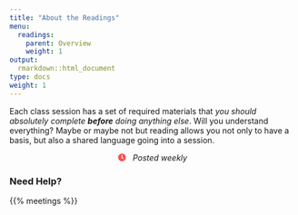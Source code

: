 ```yaml
---
title: "About the Readings"
menu:
  readings:
    parent: Overview
    weight: 1
output:
  rmarkdown::html_document
type: docs
weight: 1
---
```


Each class session has a set of required materials that *you should absolutely complete* ***before*** *doing anything else*. Will you understand everything? Maybe or maybe not but reading allows you not only to have a basis, but also a shared language going into a session.

<center>
<svg aria-hidden="true" role="img" viewBox="0 0 512 512" style="height:1em;width:1em;vertical-align:-0.125em;margin-left:auto;margin-right:auto;font-size:inherit;fill:#ff4e50;overflow:visible;position:relative;"><path d="M256,8C119,8,8,119,8,256S119,504,256,504,504,393,504,256,393,8,256,8Zm92.49,313h0l-20,25a16,16,0,0,1-22.49,2.5h0l-67-49.72a40,40,0,0,1-15-31.23V112a16,16,0,0,1,16-16h32a16,16,0,0,1,16,16V256l58,42.5A16,16,0,0,1,348.49,321Z"/></svg> &nbsp <i>Posted weekly</i>
</center>

### Need Help?

{{% meetings %}}

